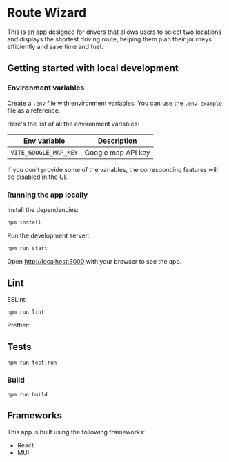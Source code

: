 # Route Wizard

This is an app designed for drivers that allows users to select two locations and displays the shortest driving route, helping them plan their journeys efficiently and save time and fuel.

## Getting started with local development

### Environment variables

Create a `.env` file with environment variables. You can use the `.env.example` file as a reference.

Here's the list of all the environment variables:

| Env variable          | Description        |
| --------------------- | ------------------ |
| `VITE_GOOGLE_MAP_KEY` | Google map API key |

If you don't provide some of the variables, the corresponding features will be disabled in the UI.

### Running the app locally

Install the dependencies:

```bash
npm install
```

Run the development server:

```bash
npm run start
```

Open [http://localhost:3000](http://localhost:3000) with your browser to see the app.

## Lint

ESLint:

```
npm run lint
```

Prettier:

## Tests

```
npm run test:run
```

### Build

```
npm run build
```

## Frameworks

This app is built using the following frameworks:

- React
- MUI
